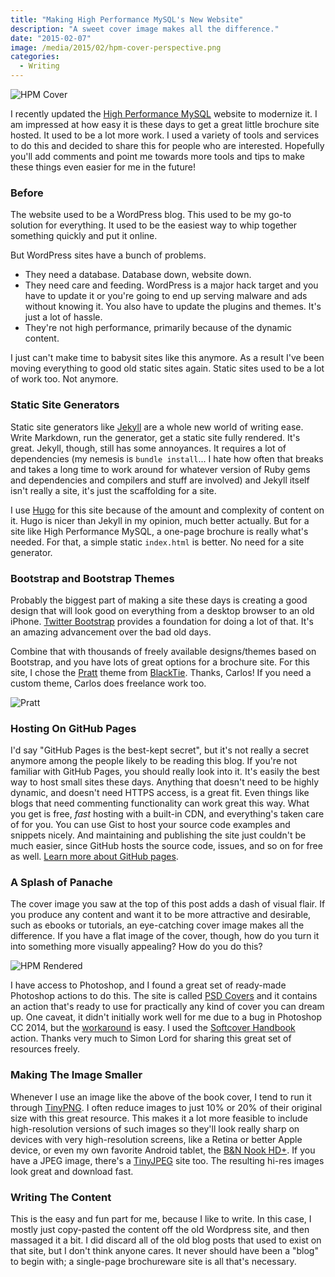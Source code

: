 ```yaml
---
title: "Making High Performance MySQL's New Website"
description: "A sweet cover image makes all the difference."
date: "2015-02-07"
image: /media/2015/02/hpm-cover-perspective.png
categories:
  - Writing
---
```


![HPM Cover](/media/2015/02/hpm-cover-perspective.png)

I recently updated the [High Performance MySQL](http://www.highperfmysql.com)
website to modernize it. I am impressed at how easy it is these days to get a
great little brochure site hosted. It used to be a lot more work. I used a
variety of tools and services to do this and decided to share this for people
who are interested. Hopefully you'll add comments and point me towards more
tools and tips to make these things even easier for me in the future!

<!--more-->

### Before

The website used to be a WordPress blog. This used to be my go-to solution for
everything. It used to be the easiest way to whip together something quickly and
put it online.

But WordPress sites have a bunch of problems.

* They need a database. Database down, website down.
* They need care and feeding. WordPress is a major hack target and you have to
  update it or you're going to end up serving malware and ads without knowing
  it. You also have to update the plugins and themes. It's just a lot of hassle.
* They're not high performance, primarily because of the dynamic content.

I just can't make time to babysit sites like this anymore.
As a result I've been moving everything to good old static sites again. 
Static sites used to be a lot of work too. Not anymore.

### Static Site Generators

Static site generators like [Jekyll](http://jekyllrb.com/) are a whole new world
of writing ease. Write Markdown, run the generator, get a static site fully
rendered. It's great. Jekyll, though, still has some annoyances. It requires a
lot of dependencies (my nemesis is `bundle install`... I hate how often that
breaks and takes a long time to work around for whatever version of Ruby gems
and dependencies and compilers and stuff are involved) and Jekyll itself isn't
really a site, it's just the scaffolding for a site.

I use [Hugo](http://gohugo.io/) for this site because of the amount and
complexity of content on it. Hugo is nicer than Jekyll in my opinion, much
better actually. But for a site like High Performance MySQL, a one-page brochure
is really what's needed. For that, a simple static `index.html` is better. No
need for a site generator.

### Bootstrap and Bootstrap Themes

Probably the biggest part of making a site these days is creating a good design
that will look good on everything from a desktop browser to an old iPhone.
[Twitter Bootstrap](http://getbootstrap.com/) provides a foundation for doing a
lot of that. It's an amazing advancement over the bad old days.

Combine that with thousands of freely available designs/themes based on
Bootstrap, and you have lots of great options for a brochure site. For this
site, I chose the
[Pratt](http://www.blacktie.co/2013/10/pratt-app-landing-page/) theme from
[BlackTie](http://www.blacktie.co/about/). Thanks, Carlos! If you need a custom
theme, Carlos does freelance work too.

![Pratt](/media/2015/02/pratt-copia.png)

### Hosting On GitHub Pages

I'd say "GitHub Pages is the best-kept secret", but it's not really a secret
anymore among the people likely to be reading this blog. If you're not familiar
with GitHub Pages, you should really look into it. It's easily the best way to
host small sites these days. Anything that doesn't need to be highly dynamic,
and doesn't need HTTPS access, is a great fit. Even things like blogs that need
commenting functionality can work great this way. What you get is free, *fast*
hosting with a built-in CDN, and everything's taken care of for you. You can use
Gist to host your source code examples and snippets nicely. And
maintaining and publishing the site just couldn't be much easier, since GitHub
hosts the source code, issues, and so on for free as well. [Learn more about
GitHub pages](https://pages.github.com/).

### A Splash of Panache

The cover image you saw at the top of this post adds a dash of visual flair. If
you produce any content and want it to be more attractive and desirable, such as
ebooks or tutorials, an eye-catching cover image makes all the difference. If
you have a flat image of the cover, though, how do you turn it into something
more visually appealing? How do you do this?

![HPM Rendered](/media/2015/02/hpm-rendering.png)

I have access to Photoshop, and I found a great set of ready-made Photoshop
actions to do this. The site is called [PSD Covers](http://www.psdcovers.com/)
and it contains an action that's ready to use for practically any kind of cover
you can dream up. One caveat, it didn't initially work well for me due to a bug
in Photoshop CC 2014, but the
[workaround](http://www.psdcovers.com/photoshop-cc-2014-1-0-canvas-dpi-bug/) is
easy. I used the [Softcover Handbook](http://www.psdcovers.com/softcover019/)
action. Thanks very much to Simon Lord for sharing this great set of resources
freely.

### Making The Image Smaller

Whenever I use an image like the above of the book cover, I tend to run it
through [TinyPNG](http://tinypng.com/). I often reduce images to just 10% or 20%
of their original size with this great resource. This makes it a lot more
feasible to include high-resolution versions of such images so they'll look
really sharp on devices with very high-resolution screens, like a 
Retina or better Apple device, or even my own favorite Android tablet, the [B&N
Nook
HD+](/blog/2015/01/19/install-cyanogenmod-nook-hdplus/).
If you have a JPEG image, there's a [TinyJPEG](https://tinyjpg.com/) site too.
The resulting hi-res images look great and download fast.

### Writing The Content

This is the easy and fun part for me, because I like to write. In this case, I
mostly just copy-pasted the content off the old Wordpress site, and then
massaged it a bit. I did discard all of the old blog posts that used to exist on
that site, but I don't think anyone cares. It never should have been a "blog" to
begin with; a single-page brochureware site is all that's necessary.


